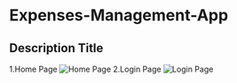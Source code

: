 # Expenses-Management-App
## Description Title
1.Home Page
![Home Page](https://github.com/NikitaJadhav14/Expenses-Management-App/assets/111987307/ca823467-1a98-4311-94da-1f71a3a90c05)
2.Login Page 
![Login Page](https://github.com/NikitaJadhav14/Expenses-Management-App/assets/111987307/72c3007c-f8e7-4063-a5db-9181d4cf072c)
